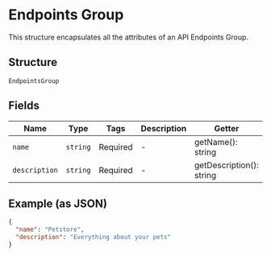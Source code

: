 
# Endpoints Group

This structure encapsulates all the attributes of an API Endpoints Group.

## Structure

`EndpointsGroup`

## Fields

| Name | Type | Tags | Description | Getter | Setter |
|  --- | --- | --- | --- | --- | --- |
| `name` | `string` | Required | - | getName(): string | setName(string name): void |
| `description` | `string` | Required | - | getDescription(): string | setDescription(string description): void |

## Example (as JSON)

```json
{
  "name": "Petstore",
  "description": "Everything about your pets"
}
```

